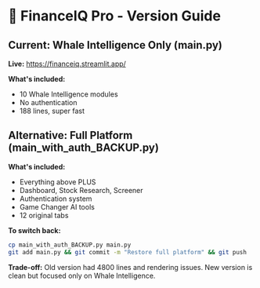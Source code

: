 # 🐋 FinanceIQ Pro - Version Guide

## Current: Whale Intelligence Only (main.py)

**Live:** https://financeiq.streamlit.app/

**What's included:**
- 10 Whale Intelligence modules
- No authentication
- 188 lines, super fast

## Alternative: Full Platform (main_with_auth_BACKUP.py)

**What's included:**
- Everything above PLUS
- Dashboard, Stock Research, Screener
- Authentication system
- Game Changer AI tools
- 12 original tabs

**To switch back:**
```bash
cp main_with_auth_BACKUP.py main.py
git add main.py && git commit -m "Restore full platform" && git push
```

**Trade-off:** Old version had 4800 lines and rendering issues. 
New version is clean but focused only on Whale Intelligence.
